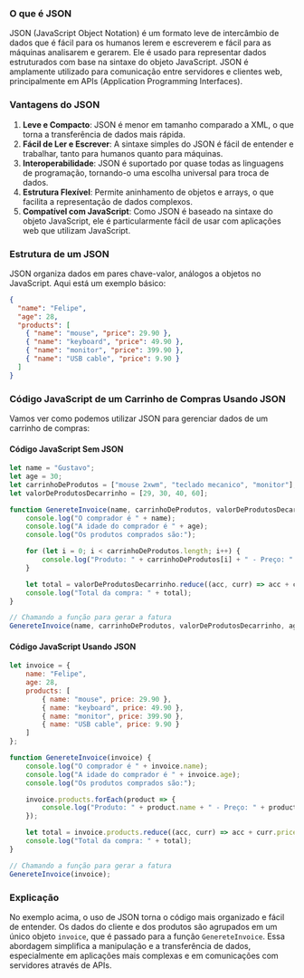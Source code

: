 ### O que é JSON

JSON (JavaScript Object Notation) é um formato leve de intercâmbio de dados que é fácil para os humanos lerem e escreverem e fácil para as máquinas analisarem e gerarem. Ele é usado para representar dados estruturados com base na sintaxe do objeto JavaScript. JSON é amplamente utilizado para comunicação entre servidores e clientes web, principalmente em APIs (Application Programming Interfaces).

### Vantagens do JSON

1. **Leve e Compacto**: JSON é menor em tamanho comparado a XML, o que torna a transferência de dados mais rápida.
2. **Fácil de Ler e Escrever**: A sintaxe simples do JSON é fácil de entender e trabalhar, tanto para humanos quanto para máquinas.
3. **Interoperabilidade**: JSON é suportado por quase todas as linguagens de programação, tornando-o uma escolha universal para troca de dados.
4. **Estrutura Flexível**: Permite aninhamento de objetos e arrays, o que facilita a representação de dados complexos.
5. **Compatível com JavaScript**: Como JSON é baseado na sintaxe do objeto JavaScript, ele é particularmente fácil de usar com aplicações web que utilizam JavaScript.

### Estrutura de um JSON

JSON organiza dados em pares chave-valor, análogos a objetos no JavaScript. Aqui está um exemplo básico:

```json
{
  "name": "Felipe",
  "age": 28,
  "products": [
    { "name": "mouse", "price": 29.90 },
    { "name": "keyboard", "price": 49.90 },
    { "name": "monitor", "price": 399.90 },
    { "name": "USB cable", "price": 9.90 }
  ]
}
```

### Código JavaScript de um Carrinho de Compras Usando JSON

Vamos ver como podemos utilizar JSON para gerenciar dados de um carrinho de compras:

#### Código JavaScript Sem JSON

```javascript
let name = "Gustavo";
let age = 30;
let carrinhoDeProdutos = ["mouse 2xwm", "teclado mecanico", "monitor"];
let valorDeProdutosDecarrinho = [29, 30, 40, 60];

function GenereteInvoice(name, carrinhoDeProdutos, valorDeProdutosDecarrinho, age) {
    console.log("O comprador é " + name);
    console.log("A idade do comprador é " + age);
    console.log("Os produtos comprados são:");

    for (let i = 0; i < carrinhoDeProdutos.length; i++) {
        console.log("Produto: " + carrinhoDeProdutos[i] + " - Preço: " + valorDeProdutosDecarrinho[i]);
    }

    let total = valorDeProdutosDecarrinho.reduce((acc, curr) => acc + curr, 0);
    console.log("Total da compra: " + total);
}

// Chamando a função para gerar a fatura
GenereteInvoice(name, carrinhoDeProdutos, valorDeProdutosDecarrinho, age);
```

#### Código JavaScript Usando JSON

```javascript
let invoice = {
    name: "Felipe",
    age: 28,
    products: [
        { name: "mouse", price: 29.90 },
        { name: "keyboard", price: 49.90 },
        { name: "monitor", price: 399.90 },
        { name: "USB cable", price: 9.90 }
    ]
};

function GenereteInvoice(invoice) {
    console.log("O comprador é " + invoice.name);
    console.log("A idade do comprador é " + invoice.age);
    console.log("Os produtos comprados são:");

    invoice.products.forEach(product => {
        console.log("Produto: " + product.name + " - Preço: " + product.price);
    });

    let total = invoice.products.reduce((acc, curr) => acc + curr.price, 0);
    console.log("Total da compra: " + total);
}

// Chamando a função para gerar a fatura
GenereteInvoice(invoice);
```

### Explicação

No exemplo acima, o uso de JSON torna o código mais organizado e fácil de entender. Os dados do cliente e dos produtos são agrupados em um único objeto `invoice`, que é passado para a função `GenereteInvoice`. Essa abordagem simplifica a manipulação e a transferência de dados, especialmente em aplicações mais complexas e em comunicações com servidores através de APIs.